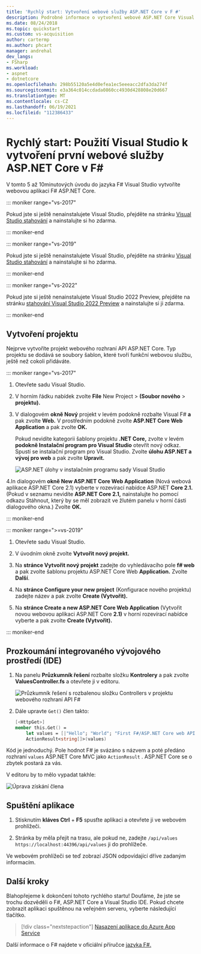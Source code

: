 ```yaml
---
title: 'Rychlý start: Vytvoření webové služby ASP.NET Core v F #'
description: Podrobné informace o vytvoření webové ASP.NET Core Visual Studio v jazyce F#
ms.date: 08/24/2018
ms.topic: quickstart
ms.custom: vs-acquisition
author: cartermp
ms.author: phcart
manager: andrehal
dev_langs:
- FSharp
ms.workload:
- aspnet
- dotnetcore
ms.openlocfilehash: 298b55120a5e4d0efea1ec5eeeacc2dfa3da274f
ms.sourcegitcommit: e3a364c014ccdada0860cc4930d428808e20d667
ms.translationtype: MT
ms.contentlocale: cs-CZ
ms.lasthandoff: 06/19/2021
ms.locfileid: "112386433"
---
```

# <a name="quickstart-use-visual-studio-to-create-your-first-aspnet-core-web-service-in-f"></a>Rychlý start: Použití Visual Studio k vytvoření první webové služby ASP.NET Core v F\#

V tomto 5 až 10minutových úvodu do jazyka F# Visual Studio vytvoříte webovou aplikaci F# ASP.NET Core.

::: moniker range="vs-2017"

Pokud jste si ještě nenainstalujete Visual Studio, přejděte na stránku [Visual Studio stahování](https://visualstudio.microsoft.com/vs/older-downloads/?utm_medium=microsoft&utm_source=docs.microsoft.com&utm_campaign=vs+2017+download) a nainstalujte si ho zdarma.

::: moniker-end

::: moniker range="vs-2019"

Pokud jste si ještě nenainstalujete Visual Studio, přejděte na stránku [Visual Studio stahování](https://visualstudio.microsoft.com/downloads) a nainstalujte si ho zdarma.

::: moniker-end

::: moniker range="vs-2022"

Pokud jste si ještě nenainstalujete Visual Studio 2022 Preview, přejděte na stránku [stahování Visual Studio 2022 Preview](https://visualstudio.microsoft.com/vs/preview/vs2022) a nainstalujte si ji zdarma.

::: moniker-end

## <a name="create-a-project"></a>Vytvoření projektu

Nejprve vytvoříte projekt webového rozhraní API ASP.NET Core. Typ projektu se dodává se soubory šablon, které tvoří funkční webovou službu, ještě než cokoli přidáváte.

::: moniker range="vs-2017"

1. Otevřete sadu Visual Studio.

2. V horním řádku nabídek zvolte **File** New Project > **(Soubor nového** > **projektu).**

3. V dialogovém **okně Nový** projekt v levém podokně rozbalte Visual F# **a** pak zvolte **Web.** V prostředním podokně zvolte **ASP.NET Core Web Application** a pak zvolte **OK.**

     Pokud nevidíte kategorii šablony projektu **.NET Core,** zvolte v levém **podokně Instalační program pro Visual Studio** otevřít nový odkaz. Spustí se instalační program pro Visual Studio. Zvolte **úlohu ASP.NET a vývoj pro web** a pak zvolte **Upravit.**

     ![ASP.NET úlohy v instalačním programu sady Visual Studio](../ide/media/quickstart-aspnet-workload.png)

4.In dialogovém **okně New ASP.NET Core Web Application** (Nová webová aplikace ASP.NET Core 2.1) vyberte v rozevírací nabídce ASP.NET **Core 2.1.** (Pokud v seznamu nevidíte **ASP.NET Core 2.1,** nainstalujte ho  pomocí odkazu Stáhnout, který by se měl zobrazit ve žlutém panelu v horní části dialogového okna.) Zvolte **OK.**

::: moniker-end

::: moniker range=">=vs-2019"

1. Otevřete sadu Visual Studio.

2. V úvodním okně zvolte **Vytvořit nový projekt.**

3. Na **stránce Vytvořit nový projekt** zadejte do vyhledávacího pole **f# web** a pak zvolte šablonu projektu ASP.NET Core Web **Application.** Zvolte **Další**.

4. Na **stránce Configure your new project** (Konfigurace nového projektu) zadejte název a pak zvolte **Create (Vytvořit).**

5. Na **stránce Create a new ASP.NET Core Web Application** (Vytvořit novou webovou aplikaci ASP.NET Core **2.1)** v horní rozevírací nabídce vyberte a pak zvolte **Create (Vytvořit).**

::: moniker-end

## <a name="explore-the-ide"></a>Prozkoumání integrovaného vývojového prostředí (IDE)

1. Na panelu **Průzkumník řešení** rozbalte složku **Kontrolery** a pak zvolte **ValuesController.fs** a otevřete ji v editoru.

   ![Průzkumník řešení s rozbalenou složku Controllers v projektu webového rozhraní API F#](../ide/media/hello-world-fs-sln-explorer.png)

2. Dále upravte `Get()` člen takto:

   ```fsharp
   [<HttpGet>]
   member this.Get() =
       let values = [|"Hello"; "World"; "First F#/ASP.NET Core web API!"|]
       ActionResult<string[]>(values)
   ```

Kód je jednoduchý. Pole hodnot F# je svázáno s názvem a poté předáno rozhraní `values` ASP.NET Core MVC jako `ActionResult` . ASP.NET Core se o zbytek postará za vás.

V editoru by to mělo vypadat takhle:

![Úprava získání člena](../ide/media/hello-world-fs-get-member.png)

## <a name="run-the-application"></a>Spuštění aplikace

1. Stisknutím **kláves Ctrl** + **F5** spusťte aplikaci a otevřete ji ve webovém prohlížeči.

2. Stránka by měla přejít na trasu, ale pokud ne, zadejte `/api/values` `https://localhost:44396/api/values` ji do prohlížeče.

Ve webovém prohlížeči se teď zobrazí JSON odpovídající dříve zadaným informacím.

## <a name="next-steps"></a>Další kroky

Blahopřejeme k dokončení tohoto rychlého startu! Doufáme, že jste se trochu dozvěděli o F#, ASP.NET Core a Visual Studio IDE. Pokud chcete zobrazit aplikaci spuštěnou na veřejném serveru, vyberte následující tlačítko.

> [!div class="nextstepaction"]
> [Nasazení aplikace do Azure App Service](../deployment/quickstart-deploy-to-azure.md)

Další informace o F# najdete v oficiální příručce [jazyka F#.](/dotnet/fsharp/index)
